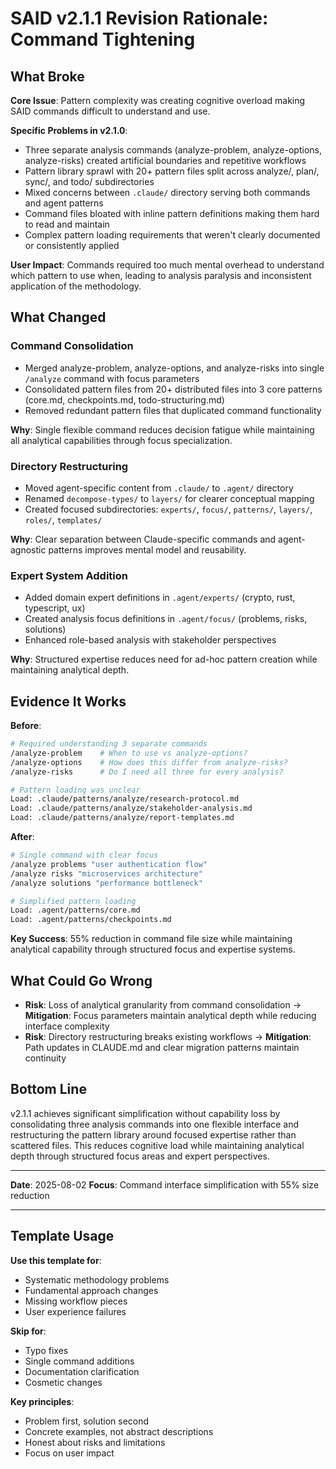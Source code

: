 # SAID v2.1.1 Revision Rationale: Command Tightening

## What Broke

**Core Issue**: Pattern complexity was creating cognitive overload making SAID commands difficult to understand and use.

**Specific Problems in v2.1.0**:
- Three separate analysis commands (analyze-problem, analyze-options, analyze-risks) created artificial boundaries and repetitive workflows
- Pattern library sprawl with 20+ pattern files split across analyze/, plan/, sync/, and todo/ subdirectories
- Mixed concerns between `.claude/` directory serving both commands and agent patterns
- Command files bloated with inline pattern definitions making them hard to read and maintain
- Complex pattern loading requirements that weren't clearly documented or consistently applied

**User Impact**: Commands required too much mental overhead to understand which pattern to use when, leading to analysis paralysis and inconsistent application of the methodology.

## What Changed

### Command Consolidation
- Merged analyze-problem, analyze-options, and analyze-risks into single `/analyze` command with focus parameters
- Consolidated pattern files from 20+ distributed files into 3 core patterns (core.md, checkpoints.md, todo-structuring.md)
- Removed redundant pattern files that duplicated command functionality

**Why**: Single flexible command reduces decision fatigue while maintaining all analytical capabilities through focus specialization.

### Directory Restructuring
- Moved agent-specific content from `.claude/` to `.agent/` directory
- Renamed `decompose-types/` to `layers/` for clearer conceptual mapping
- Created focused subdirectories: `experts/`, `focus/`, `patterns/`, `layers/`, `roles/`, `templates/`

**Why**: Clear separation between Claude-specific commands and agent-agnostic patterns improves mental model and reusability.

### Expert System Addition
- Added domain expert definitions in `.agent/experts/` (crypto, rust, typescript, ux)
- Created analysis focus definitions in `.agent/focus/` (problems, risks, solutions)
- Enhanced role-based analysis with stakeholder perspectives

**Why**: Structured expertise reduces need for ad-hoc pattern creation while maintaining analytical depth.

## Evidence It Works

**Before**:
```bash
# Required understanding 3 separate commands
/analyze-problem    # When to use vs analyze-options?
/analyze-options    # How does this differ from analyze-risks?
/analyze-risks      # Do I need all three for every analysis?

# Pattern loading was unclear
Load: .claude/patterns/analyze/research-protocol.md
Load: .claude/patterns/analyze/stakeholder-analysis.md  
Load: .claude/patterns/analyze/report-templates.md
```

**After**:
```bash
# Single command with clear focus
/analyze problems "user authentication flow"
/analyze risks "microservices architecture"  
/analyze solutions "performance bottleneck"

# Simplified pattern loading
Load: .agent/patterns/core.md
Load: .agent/patterns/checkpoints.md
```

**Key Success**: 55% reduction in command file size while maintaining analytical capability through structured focus and expertise systems.

## What Could Go Wrong

- **Risk**: Loss of analytical granularity from command consolidation → **Mitigation**: Focus parameters maintain analytical depth while reducing interface complexity
- **Risk**: Directory restructuring breaks existing workflows → **Mitigation**: Path updates in CLAUDE.md and clear migration patterns maintain continuity

## Bottom Line

v2.1.1 achieves significant simplification without capability loss by consolidating three analysis commands into one flexible interface and restructuring the pattern library around focused expertise rather than scattered files. This reduces cognitive load while maintaining analytical depth through structured focus areas and expert perspectives.

---

**Date**: 2025-08-02
**Focus**: Command interface simplification with 55% size reduction

---

## Template Usage

**Use this template for**:
- Systematic methodology problems
- Fundamental approach changes
- Missing workflow pieces
- User experience failures

**Skip for**:
- Typo fixes
- Single command additions
- Documentation clarification
- Cosmetic changes

**Key principles**:
- Problem first, solution second
- Concrete examples, not abstract descriptions
- Honest about risks and limitations
- Focus on user impact